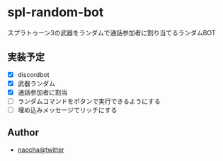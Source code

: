 # spl-random-bot

スプラトゥーン3の武器をランダムで通話参加者に割り当てるランダムBOT

## 実装予定

- [x] discordbot
- [x] 武器ランダム
- [x] 通話参加者に割当
- [ ] ランダムコマンドをボタンで実行できるようにする
- [ ] 埋め込みメッセージでリッチにする

## Author

- [naocha@twitter](https://x.com/Sp1atoon3)
